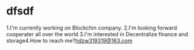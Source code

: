 # dfsdf
1.I'm currently working on Blockchin company.
2.I'm looking forward
cooperater all over the world
3.I'm interested in Decentralize finance and storage4.How to reach me?hdzw319319@163.com
